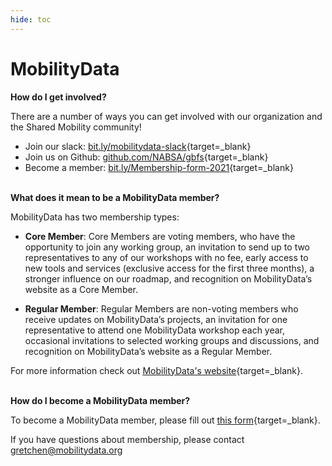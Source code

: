 ```yaml
---
hide: toc
---
```


# MobilityData

**How do I get involved?**

There are a number of ways you can get involved with our organization and the Shared Mobility community! 

- Join our slack: [bit.ly/mobilitydata-slack](https://bit.ly/mobilitydata-slack){target=_blank}
- Join us on Github: [github.com/NABSA/gbfs](https://github.com/NABSA/gbfs){target=_blank}
- Become a member: [bit.ly/Membership-form-2021](https://bit.ly/Membership-form-2021){target=_blank}

<br>**What does it mean to be a MobilityData member?**

MobilityData has two membership types:

- **Core Member**: Core Members are voting members, who have the opportunity to join any working group, an invitation to send up to two representatives to any of our workshops with no fee, early access to new tools and services (exclusive access for the first three months), a stronger influence on our roadmap, and recognition on MobilityData’s website as a Core Member.

- **Regular Member**: Regular Members are non-voting members who receive updates on MobilityData’s projects, an invitation for one representative to attend one MobilityData workshop each year, occasional invitations to selected working groups and discussions, and recognition on MobilityData’s website as a Regular Member.

For more information check out [MobilityData's website](https://mobilitydata.org/members/){target=_blank}.

<br>**How do I become a MobilityData member?**

To become a MobilityData member, please fill out [this form](https://docs.google.com/forms/d/e/1FAIpQLSdPI7fg2RvB8xjFZsshC4lonnhP4drlVWBAvoLu4bCE1cRwFw/viewform){target=_blank}.

If you have questions about membership, please contact [gretchen@mobilitydata.org](mailto:gretchen@mobilitydata.org)
